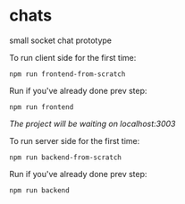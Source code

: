# chats

small socket chat prototype

To run client side for the first time:
```
npm run frontend-from-scratch
```

Run if you've already done prev step:
```
npm run frontend
```
*The project will be waiting on localhost:3003*


To run server side for the first time:
```
npm run backend-from-scratch
```
Run if you've already done prev step:
```
npm run backend
```
